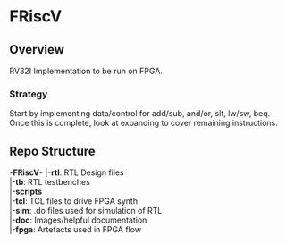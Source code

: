 # FRiscV

## Overview
RV32I Implementation to be run on FPGA.

### Strategy
Start by implementing data/control for add/sub, and/or, slt, lw/sw, beq. Once this is complete, look at expanding to cover remaining instructions.

## Repo Structure
-**FRiscV**-
       |-**rtl**: RTL Design files  
       |-**tb**: RTL testbenches  
       |-**scripts**  
         |-**tcl**: TCL files to drive FPGA synth  
         |-**sim**: .do files used for simulation of RTL  
       |-**doc**: Images/helpful documentation  
       |-**fpga**: Artefacts used in FPGA flow  
